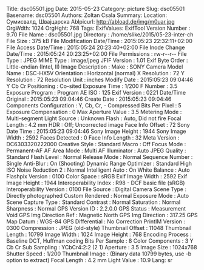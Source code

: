 Title: dsc05501.jpg
Date: 2015-05-23
Category: picture
Slug: dsc05501
Basename: dsc05501
Authors: Zoltan Csala
Summary:
Location: Сумисвалд, Швајцарска
Ablpicurl: http://abload.de/img/m0uar.jpg
OrgWdth: 1024
OrgHght: 768
Tags:
ExifValues: ExifTool Version Number : 9.70
            File Name : dsc05501.jpg
            Directory : /home/slike/2015/05-23-inter-ch
            File Size : 375 kB
            File Modification Date/Time : 2015:05:23 22:32:11+02:00
            File Access Date/Time : 2015:05:24 20:23:40+02:00
            File Inode Change Date/Time : 2015:05:24 20:23:25+02:00
            File Permissions : rw-r--r--
            File Type : JPEG
            MIME Type : image/jpeg
            JFIF Version : 1.01
            Exif Byte Order : Little-endian (Intel, II)
            Image Description :
            Make : SONY
            Camera Model Name : DSC-HX5V
            Orientation : Horizontal (normal)
            X Resolution : 72
            Y Resolution : 72
            Resolution Unit : inches
            Modify Date : 2015:05:23 09:04:46
            Y Cb Cr Positioning : Co-sited
            Exposure Time : 1/200
            F Number : 3.5
            Exposure Program : Program AE
            ISO : 125
            Exif Version : 0221
            Date/Time Original : 2015:05:23 09:04:46
            Create Date : 2015:05:23 09:04:46
            Components Configuration : Y, Cb, Cr, -
            Compressed Bits Per Pixel : 5
            Exposure Compensation : 0
            Max Aperture Value : 3.5
            Metering Mode : Multi-segment
            Light Source : Unknown
            Flash : Auto, Did not fire
            Focal Length : 4.2 mm
            HDR : Off; Uncorrected image
            Face Info Offset : 72
            Sony Date Time : 2015:05:23 09:04:46
            Sony Image Height : 1944
            Sony Image Width : 2592
            Faces Detected : 0
            Face Info Length : 32
            Meta Version : DC6303320222000
            Creative Style : Standard
            Macro : Off
            Focus Mode : Permanent-AF
            AF Area Mode : Multi
            AF Illuminator : Auto
            JPEG Quality : Standard
            Flash Level : Normal
            Release Mode : Normal
            Sequence Number : Single
            Anti-Blur : On (Shooting)
            Dynamic Range Optimizer : Standard
            High ISO Noise Reduction 2 : Normal
            Intelligent Auto : On
            White Balance : Auto
            Flashpix Version : 0100
            Color Space : sRGB
            Exif Image Width : 2592
            Exif Image Height : 1944
            Interoperability Index : R98 - DCF basic file (sRGB)
            Interoperability Version : 0100
            File Source : Digital Camera
            Scene Type : Directly photographed
            Custom Rendered : Normal
            Exposure Mode : Auto
            Scene Capture Type : Standard
            Contrast : Normal
            Saturation : Normal
            Sharpness : Normal
            GPS Version ID : 2.2.0.0
            GPS Status : Measurement Void
            GPS Img Direction Ref : Magnetic North
            GPS Img Direction : 317.25
            GPS Map Datum : WGS-84
            GPS Differential : No Correction
            PrintIM Version : 0300
            Compression : JPEG (old-style)
            Thumbnail Offset : 11048
            Thumbnail Length : 10799
            Image Width : 1024
            Image Height : 768
            Encoding Process : Baseline DCT, Huffman coding
            Bits Per Sample : 8
            Color Components : 3
            Y Cb Cr Sub Sampling : YCbCr4:2:2 (2 1)
            Aperture : 3.5
            Image Size : 1024x768
            Shutter Speed : 1/200
            Thumbnail Image : (Binary data 10799 bytes, use -b option to extract)
            Focal Length : 4.2 mm
            Light Value : 10.9
Lang: sr

